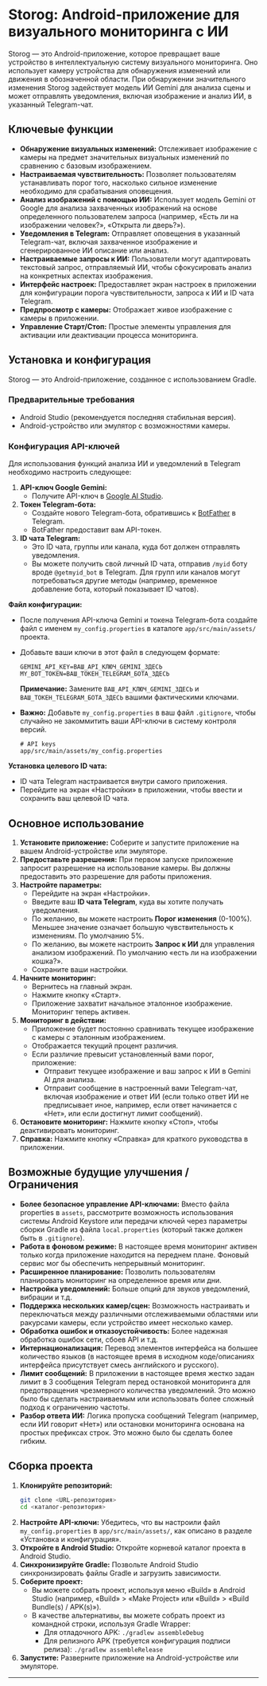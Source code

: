 # Storog: Android-приложение для визуального мониторинга с ИИ

Storog — это Android-приложение, которое превращает ваше устройство в интеллектуальную систему визуального мониторинга. Оно использует камеру устройства для обнаружения изменений или движения в обозначенной области. При обнаружении значительного изменения Storog задействует модель ИИ Gemini для анализа сцены и может отправлять уведомления, включая изображение и анализ ИИ, в указанный Telegram-чат.

## Ключевые функции

*   **Обнаружение визуальных изменений:** Отслеживает изображение с камеры на предмет значительных визуальных изменений по сравнению с базовым изображением.
*   **Настраиваемая чувствительность:** Позволяет пользователям устанавливать порог того, насколько сильное изменение необходимо для срабатывания оповещения.
*   **Анализ изображений с помощью ИИ:** Использует модель Gemini от Google для анализа захваченных изображений на основе определенного пользователем запроса (например, «Есть ли на изображении человек?», «Открыта ли дверь?»).
*   **Уведомления в Telegram:** Отправляет оповещения в указанный Telegram-чат, включая захваченное изображение и сгенерированное ИИ описание или анализ.
*   **Настраиваемые запросы к ИИ:** Пользователи могут адаптировать текстовый запрос, отправляемый ИИ, чтобы сфокусировать анализ на конкретных аспектах изображения.
*   **Интерфейс настроек:** Предоставляет экран настроек в приложении для конфигурации порога чувствительности, запроса к ИИ и ID чата Telegram.
*   **Предпросмотр с камеры:** Отображает живое изображение с камеры в приложении.
*   **Управление Старт/Стоп:** Простые элементы управления для активации или деактивации процесса мониторинга.

## Установка и конфигурация

Storog — это Android-приложение, созданное с использованием Gradle.

### Предварительные требования

*   Android Studio (рекомендуется последняя стабильная версия).
*   Android-устройство или эмулятор с возможностями камеры.

### Конфигурация API-ключей

Для использования функций анализа ИИ и уведомлений в Telegram необходимо настроить следующее:

1.  **API-ключ Google Gemini:**
    *   Получите API-ключ в [Google AI Studio](https://aistudio.google.com/app/apikey).
2.  **Токен Telegram-бота:**
    *   Создайте нового Telegram-бота, обратившись к [BotFather](https://t.me/botfather) в Telegram.
    *   BotFather предоставит вам API-токен.
3.  **ID чата Telegram:**
    *   Это ID чата, группы или канала, куда бот должен отправлять уведомления.
    *   Вы можете получить свой личный ID чата, отправив `/myid` боту вроде `@getmyid_bot` в Telegram. Для групп или каналов могут потребоваться другие методы (например, временное добавление бота, который показывает ID чатов).

**Файл конфигурации:**

*   После получения API-ключа Gemini и токена Telegram-бота создайте файл с именем `my_config.properties` в каталоге `app/src/main/assets/` проекта.
*   Добавьте ваши ключи в этот файл в следующем формате:

    ```properties
    GEMINI_API_KEY=ВАШ_API_КЛЮЧ_GEMINI_ЗДЕСЬ
    MY_BOT_TOKEN=ВАШ_ТОКЕН_TELEGRAM_БОТА_ЗДЕСЬ
    ```

    **Примечание:** Замените `ВАШ_API_КЛЮЧ_GEMINI_ЗДЕСЬ` и `ВАШ_ТОКЕН_TELEGRAM_БОТА_ЗДЕСЬ` вашими фактическими ключами.

*   **Важно:** Добавьте `my_config.properties` в ваш файл `.gitignore`, чтобы случайно не закоммитить ваши API-ключи в систему контроля версий.
    ```
    # API keys
    app/src/main/assets/my_config.properties
    ```

**Установка целевого ID чата:**

*   ID чата Telegram настраивается внутри самого приложения.
*   Перейдите на экран «Настройки» в приложении, чтобы ввести и сохранить ваш целевой ID чата.

## Основное использование

1.  **Установите приложение:** Соберите и запустите приложение на вашем Android-устройстве или эмуляторе.
2.  **Предоставьте разрешения:** При первом запуске приложение запросит разрешение на использование камеры. Вы должны предоставить это разрешение для работы приложения.
3.  **Настройте параметры:**
    *   Перейдите на экран «Настройки».
    *   Введите ваш **ID чата Telegram**, куда вы хотите получать уведомления.
    *   По желанию, вы можете настроить **Порог изменения** (0-100%). Меньшее значение означает большую чувствительность к изменениям. По умолчанию 5%.
    *   По желанию, вы можете настроить **Запрос к ИИ** для управления анализом изображений. По умолчанию «есть ли на изображении кошка?».
    *   Сохраните ваши настройки.
4.  **Начните мониторинг:**
    *   Вернитесь на главный экран.
    *   Нажмите кнопку «Старт».
    *   Приложение захватит начальное эталонное изображение. Мониторинг теперь активен.
5.  **Мониторинг в действии:**
    *   Приложение будет постоянно сравнивать текущее изображение с камеры с эталонным изображением.
    *   Отображается текущий процент различия.
    *   Если различие превысит установленный вами порог, приложение:
        *   Отправит текущее изображение и ваш запрос к ИИ в Gemini AI для анализа.
        *   Отправит сообщение в настроенный вами Telegram-чат, включая изображение и ответ ИИ (если только ответ ИИ не предписывает иное, например, если ответ начинается с «Нет», или если достигнут лимит сообщений).
6.  **Остановите мониторинг:** Нажмите кнопку «Стоп», чтобы деактивировать мониторинг.
7.  **Справка:** Нажмите кнопку «Справка» для краткого руководства в приложении.

## Возможные будущие улучшения / Ограничения

*   **Более безопасное управление API-ключами:** Вместо файла properties в `assets`, рассмотрите возможность использования системы Android Keystore или передачи ключей через параметры сборки Gradle из файла `local.properties` (который также должен быть в `.gitignore`).
*   **Работа в фоновом режиме:** В настоящее время мониторинг активен только когда приложение находится на переднем плане. Фоновый сервис мог бы обеспечить непрерывный мониторинг.
*   **Расширенное планирование:** Позволить пользователям планировать мониторинг на определенное время или дни.
*   **Настройка уведомлений:** Больше опций для звуков уведомлений, вибрации и т.д.
*   **Поддержка нескольких камер/сцен:** Возможность настраивать и переключаться между различными отслеживаемыми областями или ракурсами камеры, если устройство имеет несколько камер.
*   **Обработка ошибок и отказоустойчивость:** Более надежная обработка ошибок сети, сбоев API и т.д.
*   **Интернационализация:** Перевод элементов интерфейса на большее количество языков (в настоящее время в исходном коде/описаниях интерфейса присутствует смесь английского и русского).
*   **Лимит сообщений:** В приложении в настоящее время жестко задан лимит в 3 сообщения Telegram перед остановкой мониторинга для предотвращения чрезмерного количества уведомлений. Это можно было бы сделать настраиваемым или использовать более сложный подход к ограничению частоты.
*   **Разбор ответа ИИ:** Логика пропуска сообщений Telegram (например, если ИИ говорит «Нет») или остановки мониторинга основана на простых префиксах строк. Это можно было бы сделать более гибким.

## Сборка проекта

1.  **Клонируйте репозиторий:**
    ```bash
    git clone <URL-репозитория>
    cd <каталог-репозитория>
    ```
2.  **Настройте API-ключи:** Убедитесь, что вы настроили файл `my_config.properties` в `app/src/main/assets/`, как описано в разделе «Установка и конфигурация».
3.  **Откройте в Android Studio:** Откройте корневой каталог проекта в Android Studio.
4.  **Синхронизируйте Gradle:** Позвольте Android Studio синхронизировать файлы Gradle и загрузить зависимости.
5.  **Соберите проект:**
    *   Вы можете собрать проект, используя меню «Build» в Android Studio (например, «Build» > «Make Project» или «Build» > «Build Bundle(s) / APK(s)»).
    *   В качестве альтернативы, вы можете собрать проект из командной строки, используя Gradle Wrapper:
        *   Для отладочного APK: `./gradlew assembleDebug`
        *   Для релизного APK (требуется конфигурация подписи релиза): `./gradlew assembleRelease`
6.  **Запустите:** Разверните приложение на Android-устройстве или эмуляторе.

---